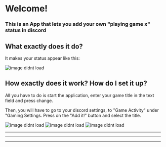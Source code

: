 # Welcome!

### This is an App that lets you add your own "playing game x" status in discord

## What exactly does it do?

It makes your status appear like this:

![image didnt load](https://i.imgur.com/5ifSFZ2.png)

## How exactly does it work? How do I set it up?

All you have to do is start the application, enter your game title in the text field and press change.

Then, you will have to go to your discord settings, to "Game Activity" under "Gaming Settings. Press on the "Add it!" button and select the title.

![image didnt load](https://i.imgur.com/I3UNYZI.png) ![image didnt load](https://i.imgur.com/EZkp1J3.png) ![image didnt load](https://i.imgur.com/NP6Qa85.png)


---
---
---
